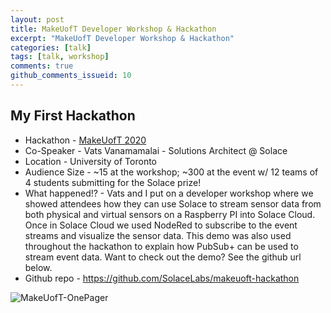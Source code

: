 ```yaml
---
layout: post
title: MakeUofT Developer Workshop & Hackathon
excerpt: "MakeUofT Developer Workshop & Hackathon"
categories: [talk]
tags: [talk, workshop]
comments: true
github_comments_issueid: 10
---
```


## My First Hackathon
* Hackathon - [MakeUofT 2020](https://ieee.utoronto.ca/makeuoft/)
* Co-Speaker - Vats Vanamamalai - Solutions Architect @ Solace
* Location - University of Toronto
* Audience Size - ~15 at the workshop; ~300 at the event w/ 12 teams of 4 students submitting for the Solace prize!
* What happened!? - Vats and I put on a developer workshop where we showed attendees how they can use Solace to stream sensor data from both physical and virtual sensors on a Raspberry PI into Solace Cloud. Once in Solace Cloud we used NodeRed to subscribe to the event streams and visualize the sensor data. This demo was also used throughout the hackathon to explain how PubSub+ can be used to stream event data. Want to check out the demo? See the github url below. 
* Github repo - https://github.com/SolaceLabs/makeuoft-hackathon 

![MakeUofT-OnePager]({{site.url}}/img/makeuoft-flier.png)
